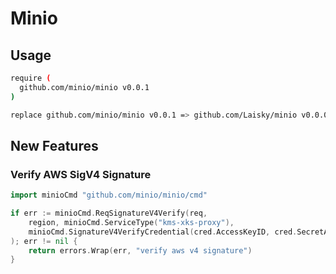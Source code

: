 # Minio

## Usage

```sh
require (
  github.com/minio/minio v0.0.1
)

replace github.com/minio/minio v0.0.1 => github.com/Laisky/minio v0.0.0-20231031094559-410cffc6552e
```

## New Features

### Verify AWS SigV4 Signature

```go
import minioCmd "github.com/minio/minio/cmd"

if err := minioCmd.ReqSignatureV4Verify(req,
    region, minioCmd.ServiceType("kms-xks-proxy"),
    minioCmd.SignatureV4VerifyCredential(cred.AccessKeyID, cred.SecretAccessKey),
); err != nil {
    return errors.Wrap(err, "verify aws v4 signature")
}
```
